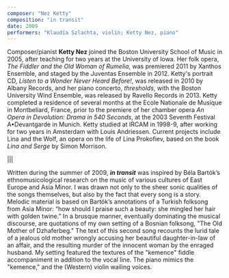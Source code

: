 ```yaml
---
composer: "Nez Ketty"
composition: "in transit"
date: 2009
performers: "Klaudia Szlachta, violin; Ketty Nez, piano"
---
```

Composer/pianist **Ketty Nez** joined the Boston University School of Music in 2005, after teaching for two years at the University of Iowa. Her folk opera, *The Fiddler and the Old Woman of Rumelia*, was premiered 2011 by Xanthos Ensemble, and staged by the Juventas Ensemble in 2012. Ketty's portrait CD, *Listen to a Wonder Never Heard Before!*, was released in 2010 by Albany Records, and her piano concerto, *thresholds*, with the Boston University Wind Ensemble, was released by Ravello Records in 2013. Ketty completed a residence of several months at the Ecole Nationale de Musique in Montbeliard, France, prior to the premiere of her chamber opera *An Opera in Devolution: Drama in 540 Seconds*, at the 2003 Seventh Festival A•Devantgarde in Munich. Ketty studied at IRCAM in 1998-9, after working for two years in Amsterdam with Louis Andriessen. Current projects include Lina and the Wolf, an opera on the life of Lina Prokofiev, based on the book *Lina and Serge* by Simon Morrison.

|||

Written during the summer of 2009, **_in transit_** was inspired by Béla Bartók’s ethnomusicological research on the music of various cultures of East Europe and Asia Minor. I was drawn not only to the sheer sonic qualities of the songs themselves, but also by the fact that every song is a story. Melodic material is based on Bartók’s annotations of a Turkish folksong from Asia Minor: “how should I praise such a beauty: she mingled her hair with golden twine.” In a brusque manner, eventually dominating the musical discourse, are quotations of my own setting of a Bosnian folksong, "The Old Mother of Dzhaferbeg." The text of this second song recounts the lurid tale of a jealous old mother wrongly accusing her beautiful daughter-in-law of an affair, and the resulting murder of the innocent woman by the enraged husband. My setting featured the textures of the "kemence" fiddle accompaniment in addition to the vocal line. The piano mimics the "kemence," and the (Western) violin wailing voices.